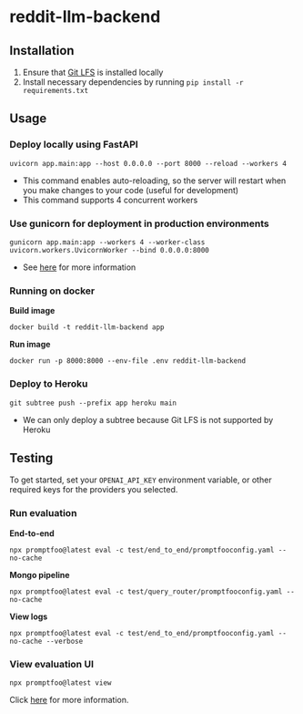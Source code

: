 # reddit-llm-backend

## Installation
1. Ensure that [Git LFS](https://git-lfs.com/) is installed locally
2. Install necessary dependencies by running `pip install -r requirements.txt`

## Usage

### Deploy locally using FastAPI
```shell
uvicorn app.main:app --host 0.0.0.0 --port 8000 --reload --workers 4
```
- This command enables auto-reloading, so the server will restart when you make changes to your code (useful for development)
- This command supports 4 concurrent workers

### Use gunicorn for deployment in production environments
```shell
gunicorn app.main:app --workers 4 --worker-class uvicorn.workers.UvicornWorker --bind 0.0.0.0:8000
```
- See [here](https://www.uvicorn.org/#running-with-gunicorn) for more information
  
### Running on docker
**Build image**
```shell
docker build -t reddit-llm-backend app
```

**Run image**
```shell
docker run -p 8000:8000 --env-file .env reddit-llm-backend
```

### Deploy to Heroku
```shell
git subtree push --prefix app heroku main 
```
- We can only deploy a subtree because Git LFS is not supported by Heroku



## Testing

To get started, set your `OPENAI_API_KEY` environment variable, or other required keys for the providers you selected.

### Run evaluation
**End-to-end**
```shell
npx promptfoo@latest eval -c test/end_to_end/promptfooconfig.yaml --no-cache
```

**Mongo pipeline**
```shell
npx promptfoo@latest eval -c test/query_router/promptfooconfig.yaml --no-cache
```

**View logs**
```shell
npx promptfoo@latest eval -c test/end_to_end/promptfooconfig.yaml --no-cache --verbose
```

### View evaluation UI
```shell
npx promptfoo@latest view
```

Click [here](https://www.promptfoo.dev/docs/getting-started/) for more information.

